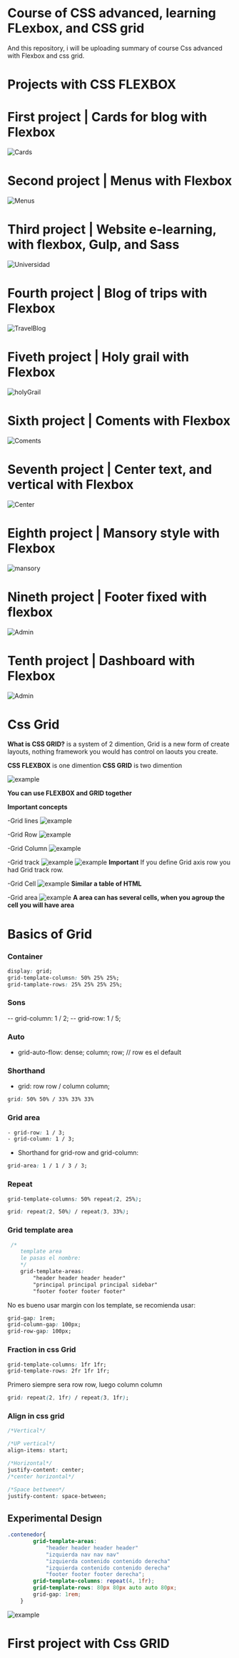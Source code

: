 # Course of CSS advanced, learning FLexbox, and CSS grid

And this repository, i will be uploading summary of course Css advanced with Flexbox and css grid.

# Projects with CSS FLEXBOX

# First project | Cards for blog with Flexbox

![Cards](https://github.com/g4brieljs/Course-Css-Flexbox-Grid/blob/master/1-Cards-flexbox/cardflexbox.png)

# Second project | Menus with Flexbox

![Menus](https://github.com/g4brieljs/Course-Css-Flexbox-Grid/blob/master/2-menus-flexbox/menus-flexbox.png)

# Third project | Website e-learning, with flexbox, Gulp, and Sass 

![Universidad](https://github.com/g4brieljs/Course-Css-Flexbox-Grid/blob/master/3-Universidad-flexbox-Sass-Gulp/unversidadflexbox.png)

# Fourth project | Blog of trips with Flexbox

![TravelBlog](https://github.com/g4brieljs/Course-Css-Flexbox-Grid/blob/master/4-Blog-viajes-flexbox/blog-flexbox.png)

# Fiveth project | Holy grail with Flexbox

![holyGrail](https://github.com/g4brieljs/Course-Css-Flexbox-Grid/blob/master/5-holy-grail-flexbox/holy-grail-flexbox.png)

# Sixth project | Coments with Flexbox

![Coments](https://github.com/g4brieljs/Course-Css-Flexbox-Grid/blob/master/7-layoutsFlex-flexbox/cometarios-flexbox.png)

# Seventh project | Center text, and vertical with Flexbox

![Center](https://github.com/g4brieljs/Course-Css-Flexbox-Grid/blob/master/7-layoutsFlex-flexbox/centrado-vertical.png)

# Eighth project | Mansory style with Flexbox

![mansory](https://github.com/g4brieljs/Course-Css-Flexbox-Grid/blob/master/7-layoutsFlex-flexbox/mansory-flexbox.png)

# Nineth project | Footer fixed with flexbox

![Admin](https://github.com/g4brieljs/Course-Css-Flexbox-Grid/blob/master/7-layoutsFlex-flexbox/footer-fijo-flexbox.png)

# Tenth project | Dashboard with Flexbox

![Admin](https://github.com/g4brieljs/Course-Css-Flexbox-Grid/blob/master/8-adminflex-flexbox/admin-flexbox-gulp-sass.png)

# Css Grid 

**What is CSS GRID?** is a system of 2 dimention, Grid is a new form of create layouts, nothing framework you would has control on laouts you create.

**CSS FLEXBOX** is one dimention
**CSS GRID** is two dimention

![example](https://github.com/g4brieljs/Course-Css-Flexbox-Grid/blob/master/9-CssGrid/basicGrid.png)

**You can use FLEXBOX and GRID together**

**Important concepts**

-Grid lines
![example](https://github.com/g4brieljs/Course-Css-Flexbox-Grid/blob/master/9-CssGrid/concept1.png)

-Grid Row
![example](https://github.com/g4brieljs/Course-Css-Flexbox-Grid/blob/master/9-CssGrid/concept2.png)

-Grid Column
![example](https://github.com/g4brieljs/Course-Css-Flexbox-Grid/blob/master/9-CssGrid/concept3.png)

-Grid track
![example](https://github.com/g4brieljs/Course-Css-Flexbox-Grid/blob/master/9-CssGrid/concept4.png)
![example](https://github.com/g4brieljs/Course-Css-Flexbox-Grid/blob/master/9-CssGrid/concept5.png)
**Important**
If you define Grid axis row you had Grid track row.

-Grid Cell
![example](https://github.com/g4brieljs/Course-Css-Flexbox-Grid/blob/master/9-CssGrid/concept6.png)
**Similar a table of HTML**

-Grid area
![example](https://github.com/g4brieljs/Course-Css-Flexbox-Grid/blob/master/9-CssGrid/concept7%5D.png)
**A area can has several cells, when you agroup the cell you will have area**

# Basics of Grid

### Container

```css
display: grid;
grid-template-columsn: 50% 25% 25%;
grid-tamplate-rows: 25% 25% 25% 25%;
```

### Sons

-- grid-column: 1 / 2;
-- grid-row: 1 / 5;

### Auto

- grid-auto-flow: dense; column; row;
// row es el default

### Shorthand
- grid: row row / column column;  
```css 
grid: 50% 50% / 33% 33% 33% 
```

### Grid area
```css
- grid-row: 1 / 3;
- grid-column: 1 / 3;
```
- Shorthand for grid-row and grid-column:
```css
grid-area: 1 / 1 / 3 / 3;
```

### Repeat

```css
grid-template-columns: 50% repeat(2, 25%);
```

```css
grid: repeat(2, 50%) / repeat(3, 33%);
```

### Grid template area

```css
 /*
    template area
    le pasas el nombre:
    */
    grid-template-areas: 
        "header header header header"
        "principal principal principal sidebar"
        "footer footer footer footer"
```

No es bueno usar margin con los template, se recomienda usar:
```css
grid-gap: 1rem;
grid-column-gap: 100px;
grid-row-gap: 100px;
```

### Fraction in css Grid
```css
grid-template-columns: 1fr 1fr;
grid-template-rows: 2fr 1fr 1fr;
```
Primero siempre sera row row, luego column column
```css
grid: repeat(2, 1fr) / repeat(3, 1fr);
```

### Align in css grid

```css
/*Vertical*/

/*UP vertical*/
align-items: start;
```

```css
/*Horizontal*/
justify-content: center;
/*center horizontal*/

/*Space bettween*/
justify-content: space-between;
```

## Experimental Design

```css
.contenedor{
        grid-template-areas: 
            "header header header header"
            "izquierda nav nav nav"
            "izquierda contenido contenido derecha"
            "izquierda contenido contenido derecha"
            "footer footer footer derecha";
        grid-template-columns: repeat(4, 1fr);
        grid-template-rows: 80px 80px auto auto 80px; 
        grid-gap: 1rem;
    }
```

![example](https://github.com/g4brieljs/Course-Css-Flexbox-Grid/blob/master/9-CssGrid/first1.png)




# First project with Css GRID
